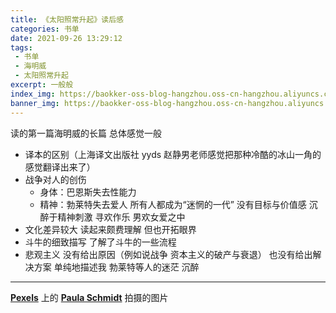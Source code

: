 ```yaml
---
title: 《太阳照常升起》读后感
categories: 书单
date: 2021-09-26 13:29:12
tags:
 - 书单
 - 海明威
 - 太阳照常升起
excerpt: 一般般
index_img: https://baokker-oss-blog-hangzhou.oss-cn-hangzhou.aliyuncs.com/cdn_for_blog/blog_imgs/pexels-paula-schmidt-963486%20(1).jpg
banner_img: https://baokker-oss-blog-hangzhou.oss-cn-hangzhou.aliyuncs.com/cdn_for_blog/blog_imgs/pexels-paula-schmidt-963486%20(1).jpg
---
```




读的第一篇海明威的长篇 总体感觉一般 

- 译本的区别（上海译文出版社 yyds 赵静男老师感觉把那种冷酷的冰山一角的感觉翻译出来了）
- 战争对人的创伤
  - 身体：巴恩斯失去性能力
  - 精神：勃莱特失去爱人 所有人都成为“迷惘的一代” 没有目标与价值感 沉醉于精神刺激 寻欢作乐 男欢女爱之中
- 文化差异较大 读起来颇费理解 但也开拓眼界
- 斗牛的细致描写 了解了斗牛的一些流程
- 悲观主义 没有给出原因（例如说战争 资本主义的破产与衰退） 也没有给出解决方案 单纯地描述我 勃莱特等人的迷茫 沉醉



---

**[Pexels](https://www.pexels.com/zh-cn/photo/963486/?utm_content=attributionCopyText&utm_medium=referral&utm_source=pexels)** 上的 **[Paula Schmidt](https://www.pexels.com/zh-cn/@paula-schmidt-353488?utm_content=attributionCopyText&utm_medium=referral&utm_source=pexels)** 拍摄的图片